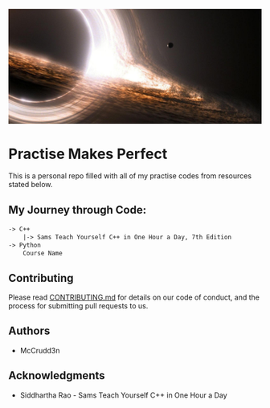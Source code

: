 ![GitHub Logo](https://github.com/mccrudd3n/OpenSource-Practise/blob/master/img/black-hole2.jpg)
# Practise Makes Perfect

This is a personal repo filled with all of my practise codes from resources stated below.

## My Journey through Code:

    -> C++
        |-> Sams Teach Yourself C++ in One Hour a Day, 7th Edition
    -> Python
        Course Name 
        

## Contributing

Please read [CONTRIBUTING.md](https://github.com/mccrudd3n/OpenSource-Practise/blob/master/CONTRIBUTING.md) for details on our code of conduct, and the process for submitting pull requests to us.

## Authors
* McCrudd3n

## Acknowledgments

* Siddhartha Rao - Sams Teach Yourself C++ in One Hour a Day


